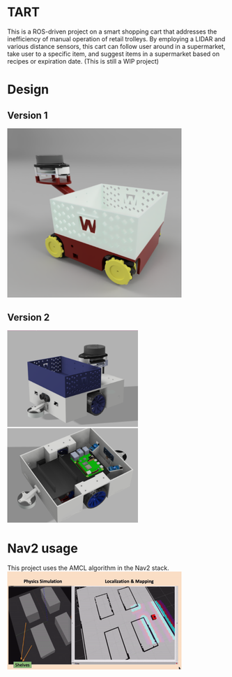 # TART

This is a ROS-driven project on a smart shopping cart that addresses the inefficiency of manual operation of retail trolleys. By employing a LIDAR and various distance sensors, this cart can follow user around in a supermarket, take user to a specific item, and suggest items in a supermarket based on recipes or expiration date. (This is still a WIP project)


# Design
## Version 1

<img src="images/V1.png" alt="Alt text for the first image" width="400"/>

## Version 2

<p>
  <img src="images/V2.png" alt="Alt text for the first image" width="300"/>
  <img src="images/V2_interior.png" alt="Alt text for the second image" width="300"/> 
</p>


# Nav2 usage
 This project uses the AMCL algorithm in the Nav2 stack.
 <img src="images/simulation.gif" alt="Alt text for the first image" width="400"/>



